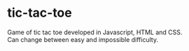 # tic-tac-toe
Game of tic tac toe developed in Javascript, HTML and CSS.  
Can change between easy and impossible difficulty.